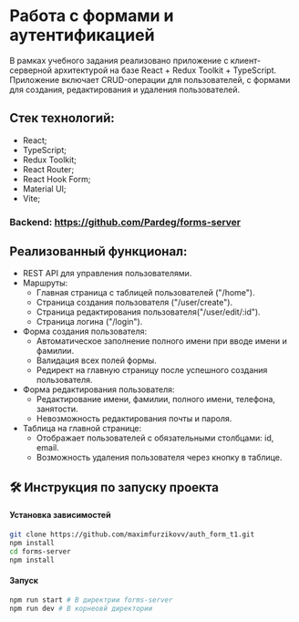 # Работа с формами и аутентификацией
В рамках учебного задания реализовано приложение с клиент-серверной архитектурой на базе React + Redux Toolkit + TypeScript. Приложение включает CRUD-операции для пользователей, с формами для создания, редактирования и удаления пользователей.

## Стек технологий:
- React;
- TypeScript;
- Redux Toolkit;
- React Router;
- React Hook Form;
- Material UI;
- Vite;
  
### Backend: https://github.com/Pardeg/forms-server

## Реализованный функционал:
- REST API для управления пользователями.
- Маршруты:
  - Главная страница с таблицей пользователей ("/home").
  - Страница создания пользователя ("/user/create").
  - Страница редактирования пользователя("/user/edit/:id").
  - Страница логина ("/login").
- Форма создания пользователя:
  - Автоматическое заполнение полного имени при вводе имени и фамилии.
  - Валидация всех полей формы.
  - Редирект на главную страницу после успешного создания пользователя.
- Форма редактирования пользователя:
  - Редактирование имени, фамилии, полного имени, телефона, занятости.
  - Невозможность редактирования почты и пароля.
- Таблица на главной странице:
  - Отображает пользователей с обязательными столбцами: id, email.
  - Возможность удаления пользователя через кнопку в таблице.

## 🛠 Инструкция по запуску проекта

#### Установка зависимостей
```bash
git clone https://github.com/maximfurzikovv/auth_form_t1.git
npm install
cd forms-server
npm install
```

#### Запуск
```bash
npm run start # В директрии forms-server
npm run dev # В корнеовй директории
```

